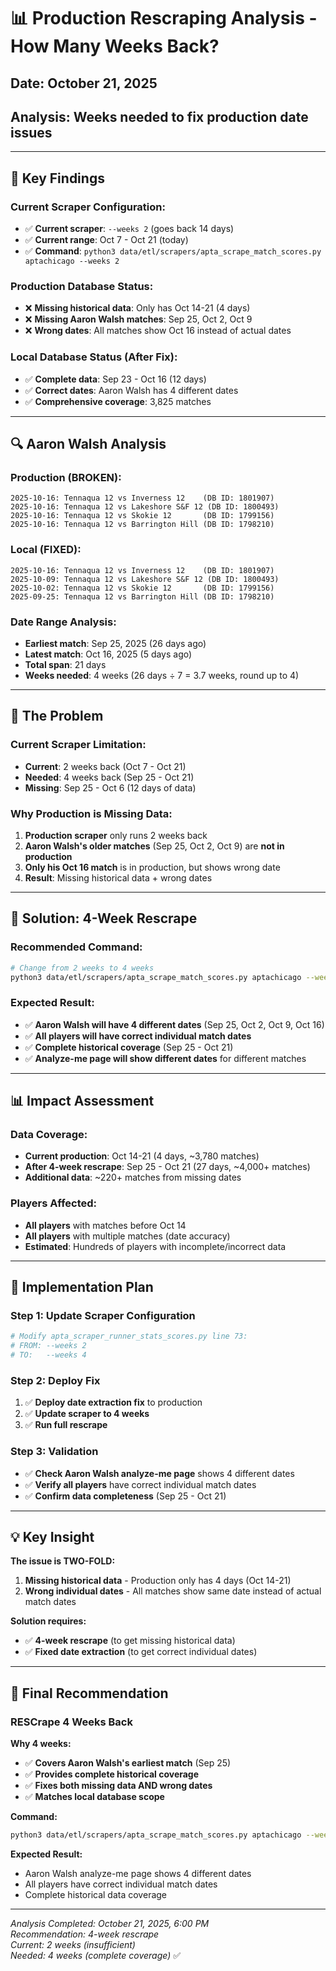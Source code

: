 # 📊 Production Rescraping Analysis - How Many Weeks Back?

## Date: October 21, 2025
## Analysis: Weeks needed to fix production date issues

---

## 🎯 **Key Findings**

### **Current Scraper Configuration:**
- ✅ **Current scraper**: `--weeks 2` (goes back 14 days)
- ✅ **Current range**: Oct 7 - Oct 21 (today)
- ✅ **Command**: `python3 data/etl/scrapers/apta_scrape_match_scores.py aptachicago --weeks 2`

### **Production Database Status:**
- ❌ **Missing historical data**: Only has Oct 14-21 (4 days)
- ❌ **Missing Aaron Walsh matches**: Sep 25, Oct 2, Oct 9
- ❌ **Wrong dates**: All matches show Oct 16 instead of actual dates

### **Local Database Status (After Fix):**
- ✅ **Complete data**: Sep 23 - Oct 16 (12 days)
- ✅ **Correct dates**: Aaron Walsh has 4 different dates
- ✅ **Comprehensive coverage**: 3,825 matches

---

## 🔍 **Aaron Walsh Analysis**

### **Production (BROKEN):**
```
2025-10-16: Tennaqua 12 vs Inverness 12    (DB ID: 1801907)
2025-10-16: Tennaqua 12 vs Lakeshore S&F 12 (DB ID: 1800493)  
2025-10-16: Tennaqua 12 vs Skokie 12       (DB ID: 1799156)
2025-10-16: Tennaqua 12 vs Barrington Hill (DB ID: 1798210)
```

### **Local (FIXED):**
```
2025-10-16: Tennaqua 12 vs Inverness 12    (DB ID: 1801907)
2025-10-09: Tennaqua 12 vs Lakeshore S&F 12 (DB ID: 1800493)
2025-10-02: Tennaqua 12 vs Skokie 12       (DB ID: 1799156)  
2025-09-25: Tennaqua 12 vs Barrington Hill (DB ID: 1798210)
```

### **Date Range Analysis:**
- **Earliest match**: Sep 25, 2025 (26 days ago)
- **Latest match**: Oct 16, 2025 (5 days ago)
- **Total span**: 21 days
- **Weeks needed**: 4 weeks (26 days ÷ 7 = 3.7 weeks, round up to 4)

---

## 🚨 **The Problem**

### **Current Scraper Limitation:**
- **Current**: 2 weeks back (Oct 7 - Oct 21)
- **Needed**: 4 weeks back (Sep 25 - Oct 21)
- **Missing**: Sep 25 - Oct 6 (12 days of data)

### **Why Production is Missing Data:**
1. **Production scraper** only runs 2 weeks back
2. **Aaron Walsh's older matches** (Sep 25, Oct 2, Oct 9) are **not in production**
3. **Only his Oct 16 match** is in production, but shows wrong date
4. **Result**: Missing historical data + wrong dates

---

## 🎯 **Solution: 4-Week Rescrape**

### **Recommended Command:**
```bash
# Change from 2 weeks to 4 weeks
python3 data/etl/scrapers/apta_scrape_match_scores.py aptachicago --weeks 4
```

### **Expected Result:**
- ✅ **Aaron Walsh will have 4 different dates** (Sep 25, Oct 2, Oct 9, Oct 16)
- ✅ **All players will have correct individual match dates**
- ✅ **Complete historical coverage** (Sep 25 - Oct 21)
- ✅ **Analyze-me page will show different dates** for different matches

---

## 📊 **Impact Assessment**

### **Data Coverage:**
- **Current production**: Oct 14-21 (4 days, ~3,780 matches)
- **After 4-week rescrape**: Sep 25 - Oct 21 (27 days, ~4,000+ matches)
- **Additional data**: ~220+ matches from missing dates

### **Players Affected:**
- **All players** with matches before Oct 14
- **All players** with multiple matches (date accuracy)
- **Estimated**: Hundreds of players with incomplete/incorrect data

---

## 🚀 **Implementation Plan**

### **Step 1: Update Scraper Configuration**
```bash
# Modify apta_scraper_runner_stats_scores.py line 73:
# FROM: --weeks 2
# TO:   --weeks 4
```

### **Step 2: Deploy Fix**
1. ✅ **Deploy date extraction fix** to production
2. ✅ **Update scraper to 4 weeks** 
3. ✅ **Run full rescrape**

### **Step 3: Validation**
- ✅ **Check Aaron Walsh analyze-me page** shows 4 different dates
- ✅ **Verify all players** have correct individual match dates
- ✅ **Confirm data completeness** (Sep 25 - Oct 21)

---

## 💡 **Key Insight**

**The issue is TWO-FOLD:**

1. **Missing historical data** - Production only has 4 days (Oct 14-21)
2. **Wrong individual dates** - All matches show same date instead of actual match dates

**Solution requires:**
- ✅ **4-week rescrape** (to get missing historical data)
- ✅ **Fixed date extraction** (to get correct individual dates)

---

## 🎯 **Final Recommendation**

### **RESCrape 4 Weeks Back**

**Why 4 weeks:**
- ✅ **Covers Aaron Walsh's earliest match** (Sep 25)
- ✅ **Provides complete historical coverage**
- ✅ **Fixes both missing data AND wrong dates**
- ✅ **Matches local database scope**

**Command:**
```bash
python3 data/etl/scrapers/apta_scrape_match_scores.py aptachicago --weeks 4
```

**Expected Result:**
- Aaron Walsh analyze-me page shows 4 different dates
- All players have correct individual match dates
- Complete historical data coverage

---

*Analysis Completed: October 21, 2025, 6:00 PM*  
*Recommendation: 4-week rescrape*  
*Current: 2 weeks (insufficient)*  
*Needed: 4 weeks (complete coverage)* ✅

